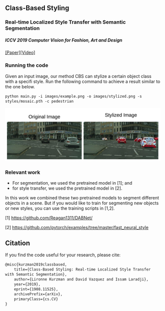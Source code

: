 ## Class-Based Styling
### Real-time Localized Style Transfer with Semantic Segmentation
##### ICCV 2019 Computer Vision for Fashion, Art and Design 
[[Paper]]()[[Video]](https://www.youtube.com/watch?v=A_SwsM7Ox5M)

### Running the code
Given an input image, our method CBS can stylize a certain object class with a specifi style. Run
the following command to achieve a result similar to the one below.

```
python main.py -i images/example.png -o images/stylized.png -s styles/mosaic.pth -c pedestrian
```


![example](example.jpeg) 

### Relevant work

- For segmentation, we used the pretrained model in [1]; and
- for style transfer, we used the pretrained model in [2].

In this work we combined these two pretrained models to segment different objects in a scene. But if you would like to train for segmenting new objects or new styles, you can use the training scripts in [1,2].

[1] https://github.com/Reagan1311/DABNet/

[2] https://github.com/pytorch/examples/tree/master/fast_neural_style


## Citation 
If you find the code useful for your research, please cite:

```
@misc{kurzman2019classbased,
    title={Class-Based Styling: Real-time Localized Style Transfer with Semantic Segmentation},
    author={Lironne Kurzman and David Vazquez and Issam Laradji},
    year={2019},
    eprint={1908.11525},
    archivePrefix={arXiv},
    primaryClass={cs.CV}
}
```
